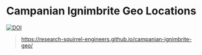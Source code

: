 # Campanian Ignimbrite Geo Locations

[![DOI](https://zenodo.org/badge/DOI/10.5281/zenodo.10361309.svg)](https://doi.org/10.5281/zenodo.10361309)

> https://research-squirrel-engineers.github.io/campanian-ignimbrite-geo/
